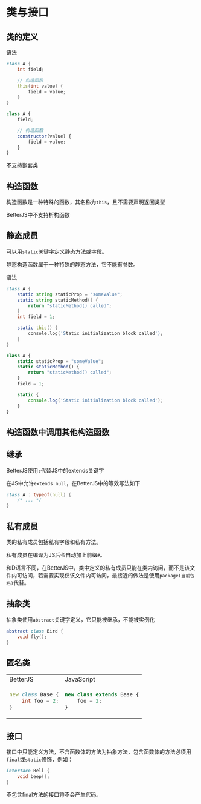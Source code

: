 # 类与接口

## 类的定义
语法
```d
class A {
    int field;

    // 构造函数
    this(int value) {
        field = value;
    }
}
```

```js
class A {
    field;

    // 构造函数
    constructor(value) {
        field = value;
    }
}
```

不支持嵌套类

## 构造函数
构造函数是一种特殊的函数，其名称为`this`，且不需要声明返回类型

BetterJS中不支持析构函数

## 静态成员
可以用`static`关键字定义静态方法或字段。

静态构造函数属于一种特殊的静态方法，它不能有参数。

语法
```d
class A {
    static string staticProp = "someValue";
    static string staticMethod() {
        return "staticMethod() called";
    }
    int field = 1;

    static this() {
        console.log('Static initialization block called');
    }
}
```

```js
class A {
    static staticProp = "someValue";
    static staticMethod() {
        return "staticMethod() called";
    }
    field = 1;

    static {
        console.log('Static initialization block called');
    }
}
```

## 构造函数中调用其他构造函数


## 继承
BetterJS使用`:`代替JS中的extends关键字

在JS中允许`extends null`，在BetterJS中的等效写法如下
```d
class A : typeof(null) {
    /* ... */
}
```

## 私有成员
类的私有成员包括私有字段和私有方法。

私有成员在编译为JS后会自动加上前缀`#`。

和D语言不同，在BetterJS中，类中定义的私有成员只能在类内访问，而不是该文件内可访问，若需要实现仅该文件内可访问，最接近的做法是使用`package(当前包名)`代替。

## 抽象类
抽象类使用`abstract`关键字定义，它只能被继承，不能被实例化
```d
abstract class Bird {
    void fly();
}
```

## 匿名类

<table>
<tr><td>BetterJS</td><td>JavaScript</td></tr>
<tr><td>

```d
new class Base {
    int foo = 2;
}
```
</td><td>

```js
new class extends Base {
    foo = 2;
}
```
</td></tr>
</table>

## 接口
接口中只能定义方法，不含函数体的方法为抽象方法，包含函数体的方法必须用`final`或`static`修饰，例如：
```d
interface Bell {
    void beep();
}
```
不包含final方法的接口将不会产生代码。
